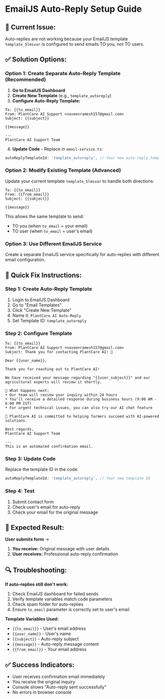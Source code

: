 # EmailJS Auto-Reply Setup Guide

## 🚨 **Current Issue:**
Auto-replies are not working because your EmailJS template `template_5lmsvar` is configured to send emails TO you, not TO users.

## ✅ **Solution Options:**

### **Option 1: Create Separate Auto-Reply Template (Recommended)**

1. **Go to EmailJS Dashboard**
2. **Create New Template** (e.g., `template_autoreply`)
3. **Configure Auto-Reply Template:**

```
To: {{to_email}}
From: PlantCare AI Support <naveenramesh157@gmail.com>
Subject: {{subject}}

{{message}}

---
PlantCare AI Support Team
```

4. **Update Code** - Replace in `email-service.ts`:
```typescript
autoReplyTemplateId: 'template_autoreply', // Your new auto-reply template ID
```

### **Option 2: Modify Existing Template (Advanced)**

Update your current template `template_5lmsvar` to handle both directions:

```
To: {{to_email}}
From: {{from_email}}
Subject: {{subject}}

{{message}}
```

This allows the same template to send:
- TO you (when `to_email` = your email)
- TO user (when `to_email` = user's email)

### **Option 3: Use Different EmailJS Service**

Create a separate EmailJS service specifically for auto-replies with different email configuration.

## 🔧 **Quick Fix Instructions:**

### **Step 1: Create Auto-Reply Template**
1. Login to EmailJS Dashboard
2. Go to "Email Templates"
3. Click "Create New Template"
4. Name it: `PlantCare AI Auto-Reply`
5. Set Template ID: `template_autoreply`

### **Step 2: Configure Template**
```
To: {{to_email}}
From: PlantCare AI Support <naveenramesh157@gmail.com>
Subject: Thank you for contacting PlantCare AI! 🌱

Dear {{user_name}},

Thank you for reaching out to PlantCare AI!

We have received your message regarding "{{user_subject}}" and our agricultural experts will review it shortly.

📧 What happens next:
• Our team will review your inquiry within 24 hours
• You'll receive a detailed response during business hours (9:00 AM - 6:00 PM IST)
• For urgent technical issues, you can also try our AI chat feature

🌾 PlantCare AI is committed to helping farmers succeed with AI-powered solutions.

Best regards,
PlantCare AI Support Team

---
This is an automated confirmation email.
```

### **Step 3: Update Code**
Replace the template ID in the code:
```typescript
autoReplyTemplateId: 'template_autoreply', // Your new template ID
```

### **Step 4: Test**
1. Submit contact form
2. Check user's email for auto-reply
3. Check your email for the original message

## 📧 **Expected Result:**

**User submits form** →
1. **You receive:** Original message with user details
2. **User receives:** Professional auto-reply confirmation

## 🔍 **Troubleshooting:**

**If auto-replies still don't work:**
1. Check EmailJS dashboard for failed sends
2. Verify template variables match code parameters
3. Check spam folder for auto-replies
4. Ensure `to_email` parameter is correctly set to user's email

**Template Variables Used:**
- `{{to_email}}` - User's email address
- `{{user_name}}` - User's name
- `{{subject}}` - Auto-reply subject
- `{{message}}` - Auto-reply message content
- `{{from_email}}` - Your email address

## ✅ **Success Indicators:**
- User receives confirmation email immediately
- You receive the original inquiry
- Console shows "Auto-reply sent successfully"
- No errors in browser console
